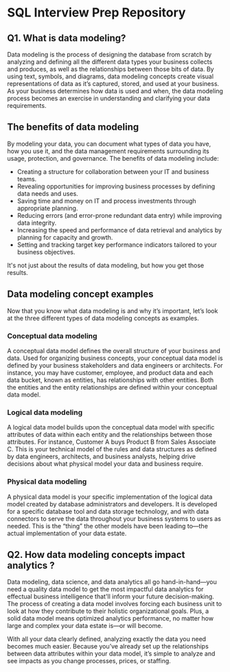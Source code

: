 # SQL Interview Prep Repository

## Q1. What is data modeling?

Data modeling is the process of designing the database from scratch by analyzing and defining all the different data types your business collects and produces, as well as the relationships between those bits of data. By using text, symbols, and diagrams, data modeling concepts create visual representations of data as it’s captured, stored, and used at your business. As your business determines how data is used and when, the data modeling process becomes an exercise in understanding and clarifying your data requirements.

## The benefits of data modeling

By modeling your data, you can document what types of data you have, how you use it, and the data management requirements surrounding its usage, protection, and governance. The benefits of data modeling include:

- Creating a structure for collaboration between your IT and business teams.
- Revealing opportunities for improving business processes by defining data needs and uses.
- Saving time and money on IT and process investments through appropriate planning.
- Reducing errors (and error-prone redundant data entry) while improving data integrity.
- Increasing the speed and performance of data retrieval and analytics by planning for capacity and growth.
- Setting and tracking target key performance indicators tailored to your business objectives.

It's not just about the results of data modeling, but how you get those results.

## Data modeling concept examples

Now that you know what data modeling is and why it’s important, let’s look at the three different types of data modeling concepts as examples.

### Conceptual data modeling

A conceptual data model defines the overall structure of your business and data. Used for organizing business concepts, your conceptual data model is defined by your business stakeholders and data engineers or architects. For instance, you may have customer, employee, and product data and each data bucket, known as entities, has relationships with other entities. Both the entities and the entity relationships are defined within your conceptual data model.

### Logical data modeling

A logical data model builds upon the conceptual data model with specific attributes of data within each entity and the relationships between those attributes. For instance, Customer A buys Product B from Sales Associate C. This is your technical model of the rules and data structures as defined by data engineers, architects, and business analysts, helping drive decisions about what physical model your data and business require.

### Physical data modeling

A physical data model is your specific implementation of the logical data model created by database administrators and developers. It is developed for a specific database tool and data storage technology, and with data connectors to serve the data throughout your business systems to users as needed. This is the “thing” the other models have been leading to—the actual implementation of your data estate.

## Q2. How data modeling concepts impact analytics ?

Data modeling, data science, and data analytics all go hand-in-hand—you need a quality data model to get the most impactful data analytics for effectual business intelligence that'll inform your future decision-making. The process of creating a data model involves forcing each business unit to look at how they contribute to their holistic organizational goals. Plus, a solid data model means optimized analytics performance, no matter how large and complex your data estate is—or will become.

With all your data clearly defined, analyzing exactly the data you need becomes much easier. Because you’ve already set up the relationships between data attributes within your data model, it’s simple to analyze and see impacts as you change processes, prices, or staffing.
